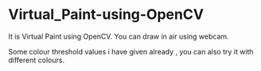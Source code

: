 # Virtual_Paint-using-OpenCV
It is Virtual Paint using OpenCV. You can draw in air using webcam.

Some colour threshold values i have given already , you can also try it with different colours.
